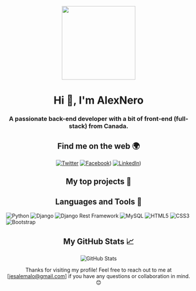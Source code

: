 <div id='header' align='center'>
  <img src="https://github.com/Alexnerotd/Alexnerotd/assets/90206029/e1e3fac5-415e-4867-b697-8210a39cce43)" width= "200"/>
  <h1 align="center">Hi 👋, I'm AlexNero</h1>
  <h3 align="center">A passionate back-end developer with a bit of front-end (full-stack) from Canada.</h3>


## Find me on the web 🌍

[![Twitter](https://img.shields.io/badge/Twitter-%23FF00FF?style=for-the-badge&logo=twitter&logoColor=white)](https://twitter.com/ale_x_nero)
[![Facebook](https://img.shields.io/badge/Facebook-%230069FF?style=for-the-badge&logo=facebook&logoColor=white)](https://www.facebook.com/profile.php?id=100081747791567))
[![LinkedIn](https://img.shields.io/badge/LinkedIn-%230069FF?style=for-the-badge&logo=linkedin&logoColor=white)](https://www.linkedin.com/in/jesus-alejandro-532aa126b/))

## My top projects 🚀

## Languages and Tools 🚀

<p align="left">
  <img src="https://img.shields.io/badge/Python-3776AB?style=for-the-badge&logo=python&logoColor=white" alt="Python">
  <img src="https://img.shields.io/badge/Django-092E20?style=for-the-badge&logo=django&logoColor=white" alt="Django">
  <img src="https://img.shields.io/badge/Django_Rest_Framework-009688?style=for-the-badge&logo=django&logoColor=white" alt="Django Rest Framework">
  <img src="https://img.shields.io/badge/MySQL-4479A1?style=for-the-badge&logo=mysql&logoColor=white" alt="MySQL">
  <img src="https://img.shields.io/badge/HTML5-E34F26?style=for-the-badge&logo=html5&logoColor=white" alt="HTML5">
  <img src="https://img.shields.io/badge/CSS3-1572B6?style=for-the-badge&logo=css3&logoColor=white" alt="CSS3">
  <img src="https://img.shields.io/badge/Bootstrap-563D7C?style=for-the-badge&logo=bootstrap&logoColor=white" alt="Bootstrap">
</p>



## My GitHub Stats 📈

![GitHub Stats](https://github-readme-stats.vercel.app/api?username=Alexnerotd&show_icons=true&theme=radical)

Thanks for visiting my profile! Feel free to reach out to me at [jesalemalo@gmail.com] if you have any questions or collaboration in mind. 😊


